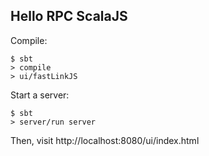 Hello RPC ScalaJS
--- 


Compile:
```
$ sbt
> compile
> ui/fastLinkJS
```

Start a server:

```
$ sbt
> server/run server
```

Then, visit http://localhost:8080/ui/index.html
